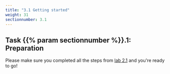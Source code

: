 ```yaml
---
title: "3.1 Getting started"
weight: 31
sectionnumber: 3.1
---
```



## Task {{% param sectionnumber %}}.1: Preparation

Please make sure you completed all the steps from [lab 2.1](../../02/01_gettingstarted/) and you're ready to go!
